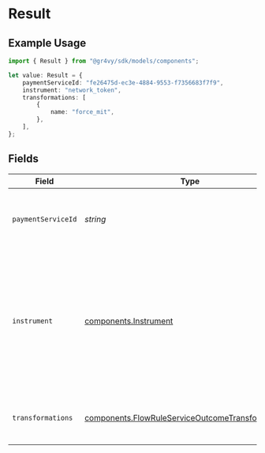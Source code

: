 # Result

## Example Usage

```typescript
import { Result } from "@gr4vy/sdk/models/components";

let value: Result = {
    paymentServiceId: "fe26475d-ec3e-4884-9553-f7356683f7f9",
    instrument: "network_token",
    transformations: [
        {
            name: "force_mit",
        },
    ],
};
```

## Fields

| Field                                                                                                                                                                    | Type                                                                                                                                                                     | Required                                                                                                                                                                 | Description                                                                                                                                                              | Example                                                                                                                                                                  |
| ------------------------------------------------------------------------------------------------------------------------------------------------------------------------ | ------------------------------------------------------------------------------------------------------------------------------------------------------------------------ | ------------------------------------------------------------------------------------------------------------------------------------------------------------------------ | ------------------------------------------------------------------------------------------------------------------------------------------------------------------------ | ------------------------------------------------------------------------------------------------------------------------------------------------------------------------ |
| `paymentServiceId`                                                                                                                                                       | *string*                                                                                                                                                                 | :heavy_minus_sign:                                                                                                                                                       | ID of the payment service to be used when processing the transaction.                                                                                                    | fe26475d-ec3e-4884-9553-f7356683f7f9                                                                                                                                     |
| `instrument`                                                                                                                                                             | [components.Instrument](../../models/components/instrument.md)                                                                                                           | :heavy_minus_sign:                                                                                                                                                       | The name of the instrument to be used to process the transaction.<br/>For `pan`, if a Payment Service token is available, the API will use that<br/>for stored payment methods.<br/> | network_token                                                                                                                                                            |
| `transformations`                                                                                                                                                        | [components.FlowRuleServiceOutcomeTransformations](../../models/components/flowruleserviceoutcometransformations.md)[]                                                   | :heavy_minus_sign:                                                                                                                                                       | List of transformations to apply when processing the transaction.                                                                                                        |                                                                                                                                                                          |